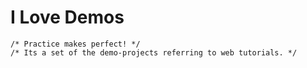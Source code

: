 # I Love Demos

```
/* Practice makes perfect! */
/* Its a set of the demo-projects referring to web tutorials. */
```

